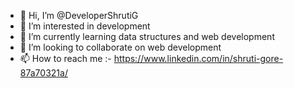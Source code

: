 - 👋 Hi, I’m @DeveloperShrutiG
- 👀 I’m interested in development
- 🌱 I’m currently learning data structures and web development
- 💞️ I’m looking to collaborate on web development
- 📫 How to reach me :- https://www.linkedin.com/in/shruti-gore-87a70321a/

<!---
DeveloperShrutiG/DeveloperShrutiG is a ✨ special ✨ repository because its `README.md` (this file) appears on your GitHub profile.
You can click the Preview link to take a look at your changes.
--->

